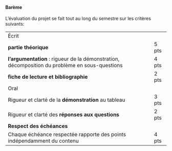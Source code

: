 #### Barème

L’évaluation du projet se fait tout au long du semestre sur les critères
suivants:

|                                                                                                |       |
|:-----------------------------------------------------------------------------------------------|:------|
| Écrit                                                                                          |       |
| **partie théorique**                                                                           | 5 pts |
| **l’argumentation** : rigueur de la démonstration, décomposition du problème en sous-questions | 4 pts |
| **fiche de lecture et bibliographie**                                                          | 2 pts |
| Oral                                                                                           |       |
| Rigueur et clarté de la **démonstration** au tableau                                           | 3 pts |
| Rigueur et clarté des **réponses aux questions**                                               | 2 pts |
| **Respect des échéances**                                                                      |       |
| Chaque échéance respectée rapporte des points indépendamment du contenu                        | 4 pts |

